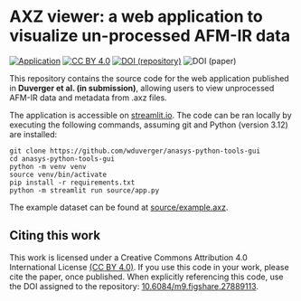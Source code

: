 # AXZ viewer: a web application to visualize un-processed AFM-IR data

[![Application][application-shield]][application-link]
[![CC BY 4.0][license-shield]][license-link]
[![DOI (repository)][doi-repo-shield]][doi-repo-link]
![DOI (paper)][doi-paper-shield]

This repository contains the source code for the web application published in **Duverger et al. (in submission)**, allowing users to view unprocessed AFM-IR data and metadata from .axz files. 

The application is accessible on [streamlit.io][application-link]. The code can be ran locally by executing the following commands, assuming git and Python (version 3.12) are installed:

```
git clone https://github.com/wduverger/anasys-python-tools-gui
cd anasys-python-tools-gui
python -m venv venv
source venv/bin/activate
pip install -r requirements.txt
python -m streamlit run source/app.py 
```

The example dataset can be found at [source/example.axz](source/example.axz).

## Citing this work

This work is licensed under a Creative Commons Attribution 4.0 International License [(CC BY 4.0)][license-link]. If you use this code in your work, please cite the paper, once published. When explicitly referencing this code, use the DOI assigned to the repository: [10.6084/m9.figshare.27889113][doi-repo-link].

[license-link]:       http://creativecommons.org/licenses/by/4.0/
[license-image]:      https://i.creativecommons.org/l/by/4.0/88x31.png
[license-shield]:     https://img.shields.io/badge/License-CC%20BY%204.0-deepskyblue.svg

[application-link]: https://anasys-python-tools-gui.streamlit.app
[application-shield]: https://img.shields.io/badge/Open_on_Streamlit-tomato

[doi-repo-shield]:  https://img.shields.io/badge/DOI_(repository)-10.6084/m9.figshare.27889113-deepskyblue
[doi-repo-link]: https://doi.org/10.6084/m9.figshare.27889113

[doi-paper-shield]:  https://img.shields.io/badge/DOI_(paper)-pending-gainsboro
